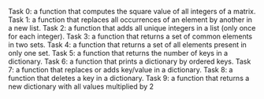 Task 0: a function that computes the square value of all integers of a matrix.
Task 1: a function that replaces all occurrences of an element by another in a new list.
Task 2: a function that adds all unique integers in a list (only once for each integer).
Task 3: a function that returns a set of common elements in two sets.
Task 4: a function that returns a set of all elements present in only one set.
Task 5: a function that returns the number of keys in a dictionary.
Task 6: a function that prints a dictionary by ordered keys.
Task 7: a function that replaces or adds key/value in a dictionary.
Task 8: a function that deletes a key in a dictionary.
Task 9: a function that returns a new dictionary with all values multiplied by 2
